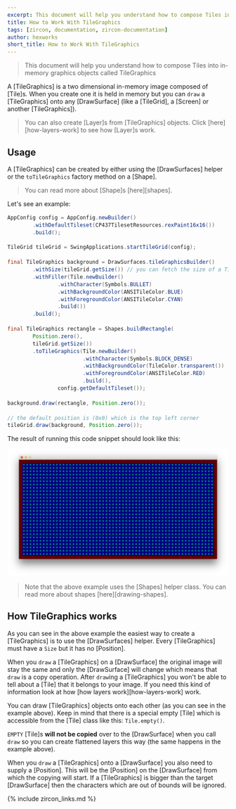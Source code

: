 ```yaml
---
excerpt: This document will help you understand how to compose Tiles into in-memory graphics objects.
title: How to Work With TileGraphics
tags: [zircon, documentation, zircon-documentation]
author: hexworks
short_title: How to Work With TileGraphics
---
```


> This document will help you understand how to compose Tiles into in-memory graphics objects called TileGraphics

A [TileGraphics] is a two dimensional in-memory image composed of [Tile]s. When you create one it is
held in memory but you can `draw` a [TileGraphics] onto any [DrawSurface] (like a [TileGrid], a [Screen] or another [TileGraphics]).

> You can also create [Layer]s from [TileGraphics] objects. Click [here][how-layers-work] to see how [Layer]s work.

## Usage

A [TileGraphics] can be created by either using the [DrawSurfaces] helper or the `toTileGraphics` factory method on a [Shape].

> You can read more about [Shape]s [here][shapes].

Let's see an example:

```java
AppConfig config = AppConfig.newBuilder()
        .withDefaultTileset(CP437TilesetResources.rexPaint16x16())
        .build();

TileGrid tileGrid = SwingApplications.startTileGrid(config);

final TileGraphics background = DrawSurfaces.tileGraphicsBuilder()
        .withSize(tileGrid.getSize()) // you can fetch the size of a TileGrid like this
        .withFiller(Tile.newBuilder()
                .withCharacter(Symbols.BULLET)
                .withBackgroundColor(ANSITileColor.BLUE)
                .withForegroundColor(ANSITileColor.CYAN)
                .build())
        .build();

final TileGraphics rectangle = Shapes.buildRectangle(
        Position.zero(),
        tileGrid.getSize())
        .toTileGraphics(Tile.newBuilder()
                        .withCharacter(Symbols.BLOCK_DENSE)
                        .withBackgroundColor(TileColor.transparent())
                        .withForegroundColor(ANSITileColor.RED)
                        .build(),
                config.getDefaultTileset());

background.draw(rectangle, Position.zero());

// the default position is (0x0) which is the top left corner
tileGrid.draw(background, Position.zero());
```

The result of running this code snippet should look like this:

![Creating Tile Graphics From Shapes](/assets/img/creating-a-tile-graphics-from-shapes.png)

> Note that the above example uses the [Shapes] helper class. You can read more about shapes [here][drawing-shapes].

## How TileGraphics works

As you can see in the above example the easiest way to create a [TileGraphics] is to use the [DrawSurfaces] helper.
Every [TileGraphics] must have a `Size` but it has no [Position].
 
When you `draw` a [TileGraphics] on a [DrawSurface] the original image will stay the same and only the [DrawSurface]
will change which means that `draw` is a copy operation. After `draw`ing a [TileGraphics] you won't be able to tell
about a [Tile] that it belongs to your image. If you need this kind of information look at how
[how layers work][how-layers-work] work.

You can draw [TileGraphics] objects onto each other (as you can see in the example above). Keep in mind that there is a special
empty [Tile] which is accessible from the [Tile] class like this: `Tile.empty()`.

`EMPTY` [Tile]s **will not be copied** over to the [DrawSurface] when you call `draw` so you can create
flattened layers this way (the same happens in the example above).

When you `draw` a [TileGraphics] onto a [DrawSurface] you also need to supply a [Position]. This will be the
[Position] on the [DrawSurface] from which the copying will start. If a [TileGraphics] is bigger than the target
[DrawSurface] then the characters which are out of bounds will be ignored.

{% include zircon_links.md %}
